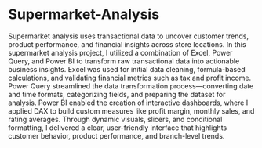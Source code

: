 # Supermarket-Analysis
Supermarket analysis uses transactional data to uncover customer trends, product performance, and financial insights across store locations.
In this supermarket analysis project, I utilized a combination of Excel, Power Query, and Power BI to transform raw transactional data into actionable business insights. 
Excel was used for initial data cleaning, formula-based calculations, and validating financial metrics such as tax and profit income. 
Power Query streamlined the data transformation process—converting date and time formats, categorizing fields, and preparing the dataset for analysis.
Power BI enabled the creation of interactive dashboards, where I applied DAX to build custom measures like profit margin, monthly sales, and rating averages. 
Through dynamic visuals, slicers, and conditional formatting, I delivered a clear, user-friendly interface that highlights customer behavior, product performance, and branch-level trends.
